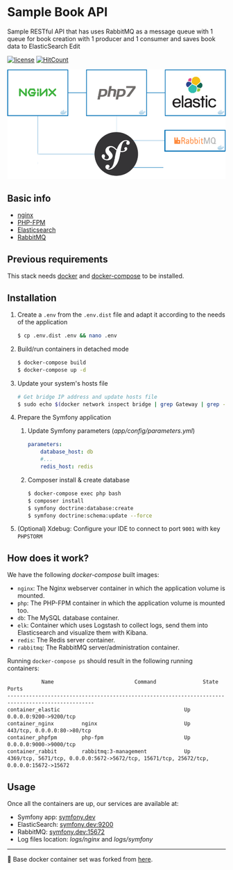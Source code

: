 # Sample Book API

Sample RESTful API that has uses RabbitMQ as a message queue with 1 queue for book creation with 1 producer and 1 consumer and saves book data to ElasticSearch Edit


[![license](https://img.shields.io/github/license/mashape/apistatus.svg?style=flat-square)](LICENSE)
[![HitCount](http://hits.dwyl.com/amiriskander/book-api-sample.svg)](http://hits.dwyl.com/amiriskander/book-api-sample)

![](doc/schema.png)

## Basic info

* [nginx](https://nginx.org/)
* [PHP-FPM](https://php-fpm.org/)
* [Elasticsearch](https://www.elastic.co/products/elasticsearch)
* [RabbitMQ](https://www.rabbitmq.com/)

## Previous requirements

This stack needs [docker](https://www.docker.com/) and [docker-compose](https://docs.docker.com/compose/) to be installed.

## Installation

1. Create a `.env` from the `.env.dist` file and adapt it according to the needs of the application

    ```sh
    $ cp .env.dist .env && nano .env
    ```

2. Build/run containers in detached mode

    ```sh
    $ docker-compose build
    $ docker-compose up -d
    ```

3. Update your system's hosts file

    ```sh
    # Get bridge IP address and update hosts file
    $ sudo echo $(docker network inspect bridge | grep Gateway | grep -o -E '[0-9\.]+') "symfony.dev" >> /etc/hosts
    ```

4. Prepare the Symfony application
    1. Update Symfony parameters (*app/config/parameters.yml*)

        ```yml
        parameters:
            database_host: db
            #...
            redis_host: redis
        ```

    2. Composer install & create database

        ```sh
        $ docker-compose exec php bash
        $ composer install
        $ symfony doctrine:database:create
        $ symfony doctrine:schema:update --force
        ```
5. (Optional) Xdebug: Configure your IDE to connect to port `9001` with key `PHPSTORM`

## How does it work?

We have the following *docker-compose* built images:

* `nginx`: The Nginx webserver container in which the application volume is mounted.
* `php`: The PHP-FPM container in which the application volume is mounted too.
* `db`: The MySQL database container.
* `elk`: Container which uses Logstash to collect logs, send them into Elasticsearch and visualize them with Kibana.
* `redis`: The Redis server container.
* `rabbitmq`: The RabbitMQ server/administration container.

Running `docker-compose ps` should result in the following running containers:

```
           Name                          Command               State              Ports
--------------------------------------------------------------------------------------------------
container_elastic                                        Up      0.0.0.0:9200->9200/tcp
container_nginx         nginx                            Up      443/tcp, 0.0.0.0:80->80/tcp
container_phpfpm        php-fpm                          Up      0.0.0.0:9000->9000/tcp
container_rabbit        rabbitmq:3-management            Up      4369/tcp, 5671/tcp, 0.0.0.0:5672->5672/tcp, 15671/tcp, 25672/tcp, 0.0.0.0:15672->15672
```

## Usage

Once all the containers are up, our services are available at:

* Symfony app: [symfony.dev](http://symfony.dev)
* ElasticSearch: [symfony.dev:9200](http://symfony.dev:9200)
* RabbitMQ: [symfony.dev:15672](http://symfony.dev:15672)
* Log files location: *logs/nginx* and *logs/symfony*

---

:notebook: Base docker container set was forked from [here](https://github.com/carlosas/full-docker-for-symfony-3/).